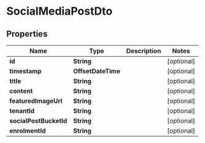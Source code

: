 

# SocialMediaPostDto


## Properties

| Name | Type | Description | Notes |
|------------ | ------------- | ------------- | -------------|
|**id** | **String** |  |  [optional] |
|**timestamp** | **OffsetDateTime** |  |  [optional] |
|**title** | **String** |  |  [optional] |
|**content** | **String** |  |  [optional] |
|**featuredImageUrl** | **String** |  |  [optional] |
|**tenantId** | **String** |  |  [optional] |
|**socialPostBucketId** | **String** |  |  [optional] |
|**enrolmentId** | **String** |  |  [optional] |



